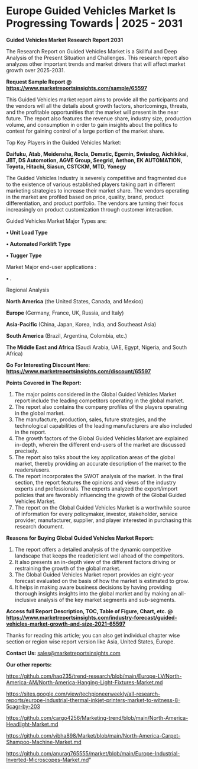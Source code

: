 # Europe Guided Vehicles Market Is Progressing Towards | 2025 - 2031

<strong>Guided Vehicles Market Research Report 2031</strong>

The Research Report on Guided Vehicles Market is a Skillful and Deep Analysis of the Present Situation and Challenges. This research report also analyzes other important trends and market drivers that will affect market growth over 2025-2031.

<strong>Request Sample Report @ <a href=https://www.marketreportsinsights.com/sample/65597>https://www.marketreportsinsights.com/sample/65597</a></strong>

This Guided Vehicles market report aims to provide all the participants and the vendors will all the details about growth factors, shortcomings, threats, and the profitable opportunities that the market will present in the near future. The report also features the revenue share, industry size, production volume, and consumption in order to gain insights about the politics to contest for gaining control of a large portion of the market share.

Top Key Players in the Guided Vehicles Market:

<strong>Daifuku, Atab, Meidensha, Rocla, Dematic, Egemin, Swisslog, Aichikikai, JBT, DS Automotion, AGVE Group, Seegrid, Aethon, EK AUTOMATION, Toyota, Hitachi, Siasun, CSTCKM, MTD, Yonegy</strong>

The Guided Vehicles Industry is severely competitive and fragmented due to the existence of various established players taking part in different marketing strategies to increase their market share. The vendors operating in the market are profiled based on price, quality, brand, product differentiation, and product portfolio. The vendors are turning their focus increasingly on product customization through customer interaction.

Guided Vehicles Market Major Types are:

<strong>• Unit Load Type

• Automated Forklift Type

• Tugger Type</strong>

Market Major end-user applications :

<strong>• .</strong>

Regional Analysis

</u><strong><b>North America</b></strong> (the United States, Canada, and Mexico)

<strong><b>Europe </b></strong>(Germany, France, UK, Russia, and Italy)

<strong><b>Asia-Pacific</b></strong> (China, Japan, Korea, India, and Southeast Asia)

<strong><b>South America</b></strong> (Brazil, Argentina, Colombia, etc.)

<strong><b>The Middle East and Africa</b></strong> (Saudi Arabia, UAE, Egypt, Nigeria, and South Africa)

<strong>Go For Interesting Discount Here: <a href=https://www.marketreportsinsights.com/discount/65597>https://www.marketreportsinsights.com/discount/65597</a></strong>

<strong>Points Covered in The Report:</strong>
<ol>
  <li>The major points considered in the Global Guided Vehicles Market report include the leading competitors operating in the global market.</li>
  <li>The report also contains the company profiles of the players operating in the global market.</li>
  <li>The manufacture, production, sales, future strategies, and the technological capabilities of the leading manufacturers are also included in the report.</li>
  <li>The growth factors of the Global Guided Vehicles Market are explained in-depth, wherein the different end-users of the market are discussed precisely.</li>
  <li>The report also talks about the key application areas of the global market, thereby providing an accurate description of the market to the readers/users.</li>
  <li>The report incorporates the SWOT analysis of the market. In the final section, the report features the opinions and views of the industry experts and professionals. The experts analyzed the export/import policies that are favorably influencing the growth of the Global Guided Vehicles Market.</li>
  <li>The report on the Global Guided Vehicles Market is a worthwhile source of information for every policymaker, investor, stakeholder, service provider, manufacturer, supplier, and player interested in purchasing this research document.</li>
</ol>
<strong>Reasons for Buying Global Guided Vehicles Market Report:</strong>

<ol>
  <li>The report offers a detailed analysis of the dynamic competitive landscape that keeps the reader/client well ahead of the competitors.</li>
  <li>It also presents an in-depth view of the different factors driving or restraining the growth of the global market.</li>
  <li>The Global Guided Vehicles Market report provides an eight-year forecast evaluated on the basis of how the market is estimated to grow.</li>
  <li>It helps in making aware business decisions by having providing thorough insights insights into the global market and by making an all-inclusive analysis of the key market segments and sub-segments.</li>
</ol>
<strong>Access full Report Description, TOC, Table of Figure, Chart, etc. @ <a href=https://www.marketreportsinsights.com/industry-forecast/guided-vehicles-market-growth-and-size-2021-65597>https://www.marketreportsinsights.com/industry-forecast/guided-vehicles-market-growth-and-size-2021-65597</a></strong>


Thanks for reading this article; you can also get individual chapter wise section or region wise report version like Asia, United States, Europe.

<strong>Contact Us:</strong>
sales@marketreportsinsights.com

<strong>Our other reports:</strong>

<a href=https://github.com/haq235/trend-research/blob/main/Europe-LV/North-America-AM/North-America-Hanging-Light-Fixtures-Market.md>https://github.com/haq235/trend-research/blob/main/Europe-LV/North-America-AM/North-America-Hanging-Light-Fixtures-Market.md</a>

<a href=https://sites.google.com/view/techpioneerweekly/all-research-reports/europe-industrial-thermal-inkjet-printers-market-to-witness-8-5cagr-by-203>https://sites.google.com/view/techpioneerweekly/all-research-reports/europe-industrial-thermal-inkjet-printers-market-to-witness-8-5cagr-by-203</a>

<a href=https://github.com/cargo4256/Marketing-trend/blob/main/North-America-Headlight-Market.md>https://github.com/cargo4256/Marketing-trend/blob/main/North-America-Headlight-Market.md</a>

<a href=https://github.com/vibha898/Market/blob/main/North-America-Carpet-Shampoo-Machine-Market.md>https://github.com/vibha898/Market/blob/main/North-America-Carpet-Shampoo-Machine-Market.md</a>

<a href=https://github.com/anurag765555/market/blob/main/Europe-Industrial-Inverted-Microscopes-Market.md>https://github.com/anurag765555/market/blob/main/Europe-Industrial-Inverted-Microscopes-Market.md</a>"
